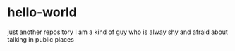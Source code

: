 # hello-world
just another repository
I am a kind of guy who is alway shy and afraid  about talking in public places
